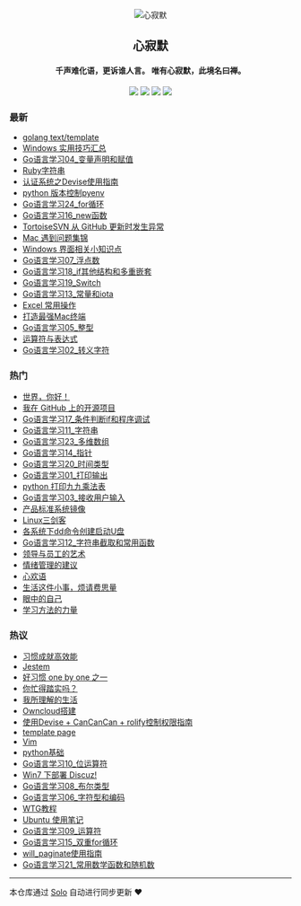 <p align="center"><img alt="心寂默" src="https://static.b3log.org/images/brand/solo-32.png"></p><h2 align="center">
心寂默
</h2>

<h4 align="center">千声难化语，更诉谁人言。 唯有心寂默，此境名曰禅。</h4>
<p align="center"><a title="心寂默" target="_blank" href="https://github.com/zilvzhong/solo-blog"><img src="https://img.shields.io/github/last-commit/zilvzhong/solo-blog.svg?style=flat-square&color=FF9900"></a>
<a title="GitHub repo size in bytes" target="_blank" href="https://github.com/zilvzhong/solo-blog"><img src="https://img.shields.io/github/repo-size/zilvzhong/solo-blog.svg?style=flat-square"></a>
<a title="Solo Version" target="_blank" href="https://github.com/b3log/solo/releases"><img src="https://img.shields.io/badge/solo-3.6.4-f1e05a.svg?style=flat-square&color=blueviolet"></a>
<a title="Hits" target="_blank" href="https://github.com/b3log/hits"><img src="https://hits.b3log.org/zilvzhong/solo-blog.svg"></a></p>

### 最新

* [golang text/template](http://e.ippw.pw/articles/2019/09/03/1567522342307.html)
* [Windows 实用技巧汇总](http://e.ippw.pw/articles/2019/08/29/1567051876573.html)
* [Go语言学习04_变量声明和赋值](http://e.ippw.pw/articles/2019/08/29/1567051876380.html)
* [Ruby字符串](http://e.ippw.pw/articles/2019/08/29/1567051876116.html)
* [认证系统之Devise使用指南](http://e.ippw.pw/articles/2019/08/29/1567051875898.html)
* [python 版本控制pyenv](http://e.ippw.pw/articles/2019/08/29/1567051875681.html)
* [Go语言学习24_for循环](http://e.ippw.pw/articles/2019/08/29/1567051875508.html)
* [Go语言学习16_new函数](http://e.ippw.pw/articles/2019/08/29/1567051875210.html)
* [TortoiseSVN 从 GitHub 更新时发生异常](http://e.ippw.pw/articles/2019/08/29/1567051874897.html)
* [Mac 遇到问题集锦](http://e.ippw.pw/articles/2019/08/29/1567051874711.html)
* [Windows 界面相关小知识点](http://e.ippw.pw/articles/2019/08/29/1567051874445.html)
* [Go语言学习07_浮点数](http://e.ippw.pw/articles/2019/08/29/1567051874225.html)
* [Go语言学习18_if其他结构和多重嵌套](http://e.ippw.pw/articles/2019/08/29/1567051873917.html)
* [Go语言学习19_Switch](http://e.ippw.pw/articles/2019/08/29/1567051873622.html)
* [Go语言学习13_常量和iota](http://e.ippw.pw/articles/2019/08/29/1567051873392.html)
* [Excel 常用操作](http://e.ippw.pw/articles/2019/08/29/1567051873143.html)
* [打造最强Mac终端](http://e.ippw.pw/articles/2019/08/29/1567051872942.html)
* [Go语言学习05_整型](http://e.ippw.pw/articles/2019/08/29/1567051872679.html)
* [运算符与表达式](http://e.ippw.pw/articles/2019/08/29/1567051872387.html)
* [Go语言学习02_转义字符](http://e.ippw.pw/articles/2019/08/29/1567051872171.html)

### 热门

* [世界，你好！](http://e.ippw.pw/hello-solo)
* [我在 GitHub 上的开源项目](http://e.ippw.pw/my-github-repos)
* [Go语言学习17_条件判断if和程序调试](http://e.ippw.pw/articles/2019/08/29/1567051871980.html)
* [Go语言学习11_字符串](http://e.ippw.pw/articles/2019/08/29/1567051861269.html)
* [Go语言学习23_多维数组](http://e.ippw.pw/articles/2019/08/29/1567051867274.html)
* [Go语言学习14_指针](http://e.ippw.pw/articles/2019/08/29/1567051868465.html)
* [Go语言学习20_时间类型](http://e.ippw.pw/articles/2019/08/29/1567051869461.html)
* [Go语言学习01_打印输出](http://e.ippw.pw/articles/2019/08/29/1567051869716.html)
* [python 打印九九乘法表](http://e.ippw.pw/articles/2019/08/29/1567051871138.html)
* [Go语言学习03_接收用户输入](http://e.ippw.pw/articles/2019/08/29/1567051871781.html)
* [产品标准系统镜像](http://e.ippw.pw/articles/2019/08/29/1567051862108.html)
* [Linux三剑客](http://e.ippw.pw/articles/2019/08/29/1567051862504.html)
* [各系统下dd命令创建启动U盘](http://e.ippw.pw/articles/2019/08/29/1567051862825.html)
* [Go语言学习12_字符串截取和常用函数](http://e.ippw.pw/articles/2019/08/29/1567051863129.html)
* [领导与员工的艺术](http://e.ippw.pw/articles/2019/08/29/1567051863401.html)
* [情绪管理的建议](http://e.ippw.pw/articles/2019/08/29/1567051863675.html)
* [心欢语](http://e.ippw.pw/articles/2019/08/29/1567051863911.html)
* [生活这件小事，烦请费思量](http://e.ippw.pw/articles/2019/08/29/1567051864164.html)
* [眼中的自己](http://e.ippw.pw/articles/2019/08/29/1567051864372.html)
* [学习方法的力量](http://e.ippw.pw/articles/2019/08/29/1567051864612.html)

### 热议

* [习惯成就高效能](http://e.ippw.pw/articles/2019/08/29/1567051864849.html)
* [Jestem](http://e.ippw.pw/articles/2019/08/29/1567051865074.html)
* [好习惯 one by one 之一](http://e.ippw.pw/articles/2019/08/29/1567051865325.html)
* [你忙得踏实吗？](http://e.ippw.pw/articles/2019/08/29/1567051865589.html)
* [我所理解的生活](http://e.ippw.pw/articles/2019/08/29/1567051865786.html)
* [Owncloud搭建](http://e.ippw.pw/articles/2019/08/29/1567051865992.html)
* [使用Devise + CanCanCan + rolify控制权限指南](http://e.ippw.pw/articles/2019/08/29/1567051866303.html)
* [template page](http://e.ippw.pw/articles/2019/08/29/1567051866871.html)
* [Vim](http://e.ippw.pw/articles/2019/08/29/1567051867510.html)
* [python基础](http://e.ippw.pw/articles/2019/08/29/1567051867899.html)
* [Go语言学习10_位运算符](http://e.ippw.pw/articles/2019/08/29/1567051868221.html)
* [Win7 下部署 Discuz!](http://e.ippw.pw/articles/2019/08/29/1567051868690.html)
* [Go语言学习08_布尔类型](http://e.ippw.pw/articles/2019/08/29/1567051869056.html)
* [Go语言学习06_字符型和编码](http://e.ippw.pw/articles/2019/08/29/1567051869271.html)
* [WTG教程](http://e.ippw.pw/articles/2019/08/29/1567051869976.html)
* [Ubuntu 使用笔记](http://e.ippw.pw/articles/2019/08/29/1567051870255.html)
* [Go语言学习09_运算符](http://e.ippw.pw/articles/2019/08/29/1567051870553.html)
* [Go语言学习15_双重for循环](http://e.ippw.pw/articles/2019/08/29/1567051870772.html)
* [will_paginate使用指南](http://e.ippw.pw/articles/2019/08/29/1567051870950.html)
* [Go语言学习21_常用数学函数和随机数](http://e.ippw.pw/articles/2019/08/29/1567051871327.html)

---

本仓库通过 [Solo](https://github.com/b3log/solo) 自动进行同步更新 ❤️ 